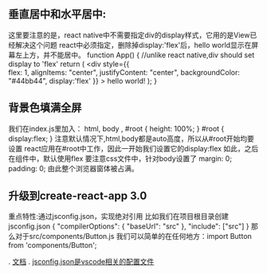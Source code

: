 
## 垂直居中和水平居中:
这里要注意的是，react native中不需要指定div的display样式，它用的是View已经解决这个问题
react中必须指定，删除掉display:'flex'后，hello world显示在屏幕左上方，并不能居中。
    function App() {
      //unlike react native,div should set display to 'flex'
      return (
        <div style={{      
          flex: 1,
          alignItems: "center",
          justifyContent: "center",
          backgroundColor: "#44bb44",
          display:'flex'
        }} >
          <span>hello world!</span>
        </div>
      );
    }
## 背景色填满全屏
我们在index.js里加入：
    html, body , #root { height: 100%; }
    #root {
      display:flex;
    }
注意默认情况下,html,body都是auto高度，所以从#root开始均要设置
react应用在#root中工作，因此一开始我们设置它的display:flex
如此，之后在组件中，默认使用flex
要注意css文件中，针对body设置了
    margin: 0;
    padding: 0;
由此整个浏览器窗体被占满。

## 升级到create-react-app 3.0
重点特性:通过jsconfig.json，实现绝对引用
比如我们在项目根目录创建jsconfig.json
{
  "compilerOptions": {
    "baseUrl": "src"
  },
  "include": ["src"]
}
那么对于src/components/Button.js
我们可以简单的在任何地方：import Button from 'components/Button';


. [文档](https://github.com/ianschmitz/create-react-app/blob/fe7b664ae59f9581e9cd22d6ebecd33c1b5e032f/docusaurus/docs/importing-a-component.md)
. [jsconfig.json是vscode相关的配置文件](https://code.visualstudio.com/docs/languages/jsconfig)

